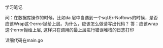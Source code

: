 学习笔记

问：在数据库操作的时候，比如da 层中当遇到一个sql.ErrNoRows的时候，是否应该Wrap这个error抛给上层。为什么，应该怎么做请写出代码？
答：应该wrap这个error抛给上层, 这样只在调用的最上层进行错误堆栈的日志打印

详细代码在main.go
